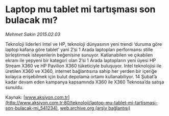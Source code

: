 # Laptop mu tablet mi tartışması son bulacak mı?

*Mehmet Sakin 2015.02.03*

<div class="pNewsDetailMainContent" itemprop="articleBody">
 <p>
  Teknoloji liderleri Intel ve HP, teknoloji dünyasının yeni trendi ‘duruma göre laptop kafana göre tablet’ yani 2’si 1 Arada laptopları performansı stille birleştirmek isteyenlerin beğenisine sunuyor. Katlanabilen ve çıkabilen ekranı ile yepyeni bir kategori olan 2’si 1 Arada laptopların yeni üyesi HP Stream X360 ve HP Pavilion X360 tüketiciyle buluşuyor. Intel teknolojisi ile üretilen X360 ve X360, internet bağlantısına sahip her yerden bir içeriğe kolayca erişebilmek için bulut depolama ortamı kullanabiliyor. 14 Şubat’a kadar devam eden kampanya kapsamında X360 ile X360 Teknosa’da satışa sunuldu.
 </p>
</div>


Kaynak: [www.aksiyon.com.tr](http://www.aksiyon.com.tr:80/teknoloji/laptop-mu-tablet-mi-tartismasi-son-bulacak-mi_541234), [web.archive.org (arşiv bağlantısı)](http://web.archive.org/web/20150311104533/http://www.aksiyon.com.tr:80/teknoloji/laptop-mu-tablet-mi-tartismasi-son-bulacak-mi_541234)
